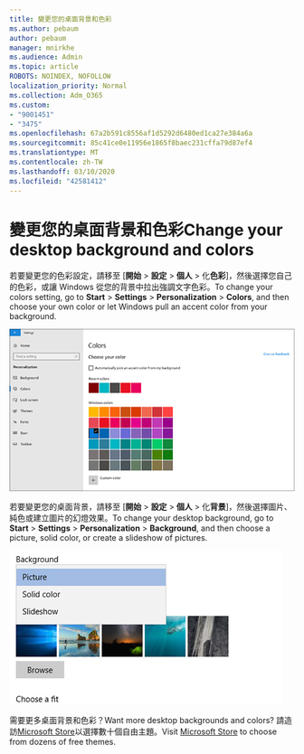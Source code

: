 ```yaml
---
title: 變更您的桌面背景和色彩
ms.author: pebaum
author: pebaum
manager: mnirkhe
ms.audience: Admin
ms.topic: article
ROBOTS: NOINDEX, NOFOLLOW
localization_priority: Normal
ms.collection: Adm_O365
ms.custom:
- "9001451"
- "3475"
ms.openlocfilehash: 67a2b591c8556af1d5292d6480ed1ca27e384a6a
ms.sourcegitcommit: 85c41ce0e11956e1865f8baec231cffa79d87ef4
ms.translationtype: MT
ms.contentlocale: zh-TW
ms.lasthandoff: 03/10/2020
ms.locfileid: "42581412"
---
```

# <a name="change-your-desktop-background-and-colors"></a><span data-ttu-id="d38df-102">變更您的桌面背景和色彩</span><span class="sxs-lookup"><span data-stu-id="d38df-102">Change your desktop background and colors</span></span>

<span data-ttu-id="d38df-103">若要變更您的色彩設定，請移至 [**開始** > **設定** > **個人** > 化**色彩**]，然後選擇您自己的色彩，或讓 Windows 從您的背景中拉出強調文字色彩。</span><span class="sxs-lookup"><span data-stu-id="d38df-103">To change your colors setting, go to **Start** > **Settings** > **Personalization** > **Colors**, and then choose your own color or let Windows pull an accent color from your background.</span></span>

![在 Windows 中個人化您的色彩。](media/windows-personalization-colors.png)

<span data-ttu-id="d38df-105">若要變更您的桌面背景，請移至 [**開始** > **設定** > **個人** > 化**背景**]，然後選擇圖片、純色或建立圖片的幻燈效果。</span><span class="sxs-lookup"><span data-stu-id="d38df-105">To change your desktop background, go to **Start** > **Settings** > **Personalization** > **Background**, and then choose a picture, solid color, or create a slideshow of pictures.</span></span> 

![變更您的 Windows 桌面背景。](media/windows-desktop-background.png)

<span data-ttu-id="d38df-107">需要更多桌面背景和色彩？</span><span class="sxs-lookup"><span data-stu-id="d38df-107">Want more desktop backgrounds and colors?</span></span> <span data-ttu-id="d38df-108">請造訪[Microsoft Store](https://www.microsoft.com/store/collections/windowsthemes)以選擇數十個自由主題。</span><span class="sxs-lookup"><span data-stu-id="d38df-108">Visit [Microsoft Store](https://www.microsoft.com/store/collections/windowsthemes) to choose from dozens of free themes.</span></span>
